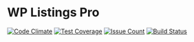 # WP Listings Pro

[![Code Climate](https://codeclimate.com/repos/58d2c12e2b45621e4a0005b6/badges/a631a3430a5ead13bb59/gpa.svg)](https://codeclimate.com/repos/58d2c12e2b45621e4a0005b6/feed)
[![Test Coverage](https://codeclimate.com/repos/58d2c12e2b45621e4a0005b6/badges/a631a3430a5ead13bb59/coverage.svg)](https://codeclimate.com/repos/58d2c12e2b45621e4a0005b6/coverage)
[![Issue Count](https://codeclimate.com/repos/58d2c12e2b45621e4a0005b6/badges/a631a3430a5ead13bb59/issue_count.svg)](https://codeclimate.com/repos/58d2c12e2b45621e4a0005b6/feed)
[![Build Status](https://travis-ci.com/imFORZA/wp-listings-pro.svg?token=kkcazsQEFZQ5dR7MwDsz&branch=master)](https://travis-ci.com/imFORZA/wp-listings-pro)
